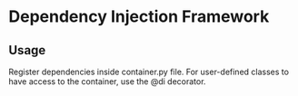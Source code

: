 # Dependency Injection Framework

## Usage

Register dependencies inside container.py file. For user-defined classes to have access to the container, use the @di decorator.
